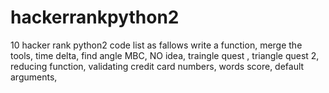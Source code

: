# hackerrankpython2
10 hacker rank python2 code list as fallows
write a function,
merge the tools,
time delta,
find angle MBC,
NO idea,
traingle quest ,
triangle quest 2,
reducing function,
validating credit card numbers,
words score,
default arguments,
